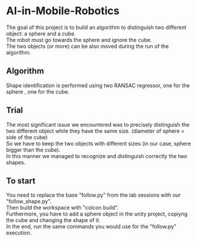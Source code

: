 # AI-in-Mobile-Robotics
The goal of this project is to build an algorithm to distinguish two different object: a sphere and a cube.  
The robot must go towards the sphere and ignore the cube.  
The two objects (or more) can be also moved during the run of the algorithm.  

## Algorithm
Shape identification is performed using two RANSAC regressor, one for the sphere , one for the cube.  

## Trial
The most significant issue we encountered was to precisely distinguish the two different object while they have the same size. (diameter of sphere = side of the cube)  
So we have to keep the two objects with different sizes (in our case, sphere bigger than the cube).  
In this manner we managed to recognize and distinguish correctly the two shapes.  

## To start
You need to replace the base "follow.py" from the lab sessions with our "follow_shape.py".  
Then build the workspace with "colcon build".  
Furthermore, you have to add a sphere object in the unity project, copiyng the cube and changing the shape of it.  
In the end, run the same commands you would use for the "follow.py" execution.  
